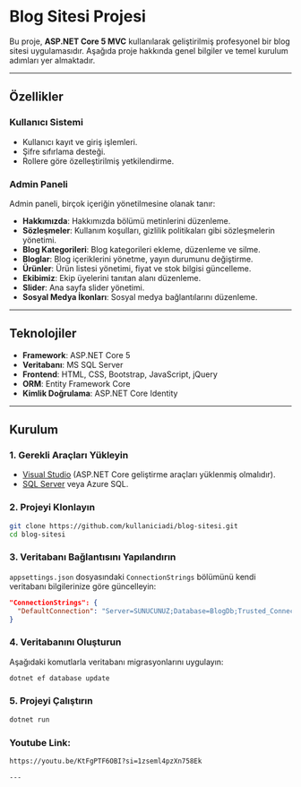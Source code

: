 # Blog Sitesi Projesi

Bu proje, **ASP.NET Core 5 MVC** kullanılarak geliştirilmiş profesyonel bir blog sitesi uygulamasıdır. Aşağıda proje hakkında genel bilgiler ve temel kurulum adımları yer almaktadır.

---

## Özellikler

### Kullanıcı Sistemi
- Kullanıcı kayıt ve giriş işlemleri.
- Şifre sıfırlama desteği.
- Rollere göre özelleştirilmiş yetkilendirme.

### Admin Paneli
Admin paneli, birçok içeriğin yönetilmesine olanak tanır:
- **Hakkımızda**: Hakkımızda bölümü metinlerini düzenleme.
- **Sözleşmeler**: Kullanım koşulları, gizlilik politikaları gibi sözleşmelerin yönetimi.
- **Blog Kategorileri**: Blog kategorileri ekleme, düzenleme ve silme.
- **Bloglar**: Blog içeriklerini yönetme, yayın durumunu değiştirme.
- **Ürünler**: Ürün listesi yönetimi, fiyat ve stok bilgisi güncelleme.
- **Ekibimiz**: Ekip üyelerini tanıtan alanı düzenleme.
- **Slider**: Ana sayfa slider yönetimi.
- **Sosyal Medya İkonları**: Sosyal medya bağlantılarını düzenleme.

---

## Teknolojiler
- **Framework**: ASP.NET Core 5
- **Veritabanı**: MS SQL Server
- **Frontend**: HTML, CSS, Bootstrap, JavaScript, jQuery
- **ORM**: Entity Framework Core
- **Kimlik Doğrulama**: ASP.NET Core Identity

---

## Kurulum

### 1. Gerekli Araçları Yükleyin
- [Visual Studio](https://visualstudio.microsoft.com/) (ASP.NET Core geliştirme araçları yüklenmiş olmalıdır).
- [SQL Server](https://www.microsoft.com/en-us/sql-server/sql-server-downloads) veya Azure SQL.

### 2. Projeyi Klonlayın
```bash
git clone https://github.com/kullaniciadi/blog-sitesi.git
cd blog-sitesi
```

### 3. Veritabanı Bağlantısını Yapılandırın
`appsettings.json` dosyasındaki `ConnectionStrings` bölümünü kendi veritabanı bilgilerinize göre güncelleyin:
```json
"ConnectionStrings": {
  "DefaultConnection": "Server=SUNUCUNUZ;Database=BlogDb;Trusted_Connection=True;"
}
```

### 4. Veritabanını Oluşturun
Aşağıdaki komutlarla veritabanı migrasyonlarını uygulayın:
```bash
dotnet ef database update
```

### 5. Projeyi Çalıştırın
```bash
dotnet run
```

### Youtube Link:
``` bash
https://youtu.be/KtFgPTF6OBI?si=1zseml4pzXn758Ek

---


